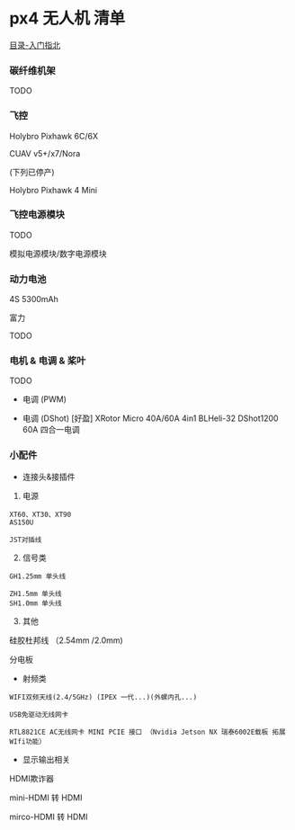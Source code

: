 # px4 无人机 清单

[目录-入门指北](./README.md)


### 碳纤维机架

TODO

### 飞控

Holybro Pixhawk 6C/6X

CUAV v5+/x7/Nora

(下列已停产)

Holybro Pixhawk 4 Mini 

### 飞控电源模块

TODO

模拟电源模块/数字电源模块


### 动力电池

4S 5300mAh

富力

TODO

### 电机 & 电调 & 桨叶

TODO

- 电调 (PWM) 


- 电调 (DShot) 
    [好盈] XRotor Micro 40A/60A 4in1 BLHeli-32 DShot1200 60A 四合一电调


### 小配件 

- 连接头&接插件

1. 电源

```
XT60、XT30、XT90
AS150U

JST对插线
```

2. 信号类

```
GH1.25mm 单头线

ZH1.5mm 单头线
SH1.0mm 单头线
```

3. 其他

硅胶杜邦线 （2.54mm /2.0mm)

分电板

- 射频类

```
WIFI双频天线(2.4/5GHz) (IPEX 一代...)(外螺内孔...)

USB免驱动无线网卡

RTL8821CE AC无线网卡 MINI PCIE 接口 （Nvidia Jetson NX 瑞泰6002E载板 拓展WIfi功能）
```

- 显示输出相关

HDMI欺诈器

mini-HDMI 转 HDMI

mirco-HDMI 转 HDMI


